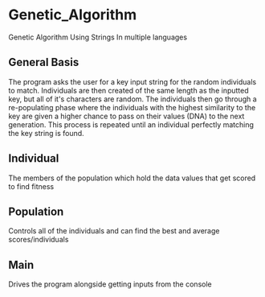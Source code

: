# Genetic_Algorithm
Genetic Algorithm Using Strings In multiple languages

## General Basis
The program asks the user for a key input string for the random individuals to match.
Individuals are then created of the same length as the inputted key, but all of it's characters are random.
The individuals then go through a re-populating phase where the individuals with the highest similarity to the key are given a higher chance to pass on their values (DNA) to the next generation.
This process is repeated until an individual perfectly matching the key string is found.


## Individual
The members of the population which hold the data values that get scored to find fitness

## Population
Controls all of the individuals and can find the best and average scores/individuals

## Main
Drives the program alongside getting inputs from the console


